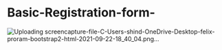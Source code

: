 # Basic-Registration-form-
![Uploading screencapture-file-C-Users-shind-OneDrive-Desktop-felix-proram-bootstrap2-html-2021-09-22-18_40_04.png…]()

